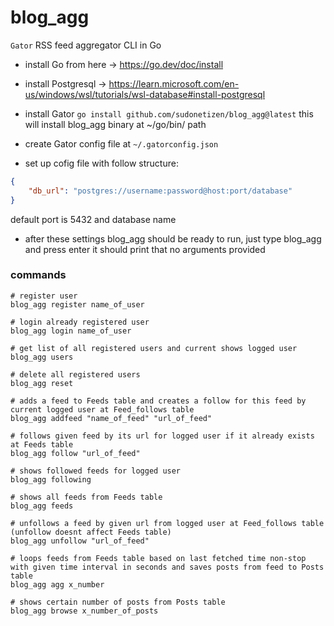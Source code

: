 # blog_agg
`Gator` RSS feed aggregator CLI in Go

- install Go from here -> https://go.dev/doc/install
- install Postgresql -> https://learn.microsoft.com/en-us/windows/wsl/tutorials/wsl-database#install-postgresql
- install Gator
```go install github.com/sudonetizen/blog_agg@latest```
this will install blog_agg binary at ~/go/bin/ path


- create Gator config file at `~/.gatorconfig.json`
- set up cofig file with follow structure:
```json
{
    "db_url": "postgres://username:password@host:port/database"
}
```
default port is 5432 and database name 

- after these settings blog_agg should be ready to run, just type blog_agg and press enter it should print that no arguments provided

### commands
```
# register user
blog_agg register name_of_user

# login already registered user 
blog_agg login name_of_user

# get list of all registered users and current shows logged user
blog_agg users 

# delete all registered users
blog_agg reset 

# adds a feed to Feeds table and creates a follow for this feed by current logged user at Feed_follows table
blog_agg addfeed "name_of_feed" "url_of_feed"

# follows given feed by its url for logged user if it already exists at Feeds table 
blog_agg follow "url_of_feed"

# shows followed feeds for logged user 
blog_agg following

# shows all feeds from Feeds table
blog_agg feeds

# unfollows a feed by given url from logged user at Feed_follows table (unfollow doesnt affect Feeds table)
blog_agg unfollow "url_of_feed"

# loops feeds from Feeds table based on last fetched time non-stop with given time interval in seconds and saves posts from feed to Posts table 
blog_agg agg x_number

# shows certain number of posts from Posts table
blog_agg browse x_number_of_posts
```
